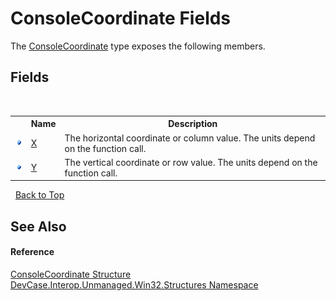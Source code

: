 # ConsoleCoordinate Fields
 

The <a href="T_DevCase_Interop_Unmanaged_Win32_Structures_ConsoleCoordinate">ConsoleCoordinate</a> type exposes the following members.


## Fields
&nbsp;<table><tr><th></th><th>Name</th><th>Description</th></tr><tr><td>![Public field](media/pubfield.gif "Public field")</td><td><a href="F_DevCase_Interop_Unmanaged_Win32_Structures_ConsoleCoordinate_X">X</a></td><td>
The horizontal coordinate or column value. The units depend on the function call.</td></tr><tr><td>![Public field](media/pubfield.gif "Public field")</td><td><a href="F_DevCase_Interop_Unmanaged_Win32_Structures_ConsoleCoordinate_Y">Y</a></td><td>
The vertical coordinate or row value. The units depend on the function call.</td></tr></table>&nbsp;
<a href="#consolecoordinate-fields">Back to Top</a>

## See Also


#### Reference
<a href="T_DevCase_Interop_Unmanaged_Win32_Structures_ConsoleCoordinate">ConsoleCoordinate Structure</a><br /><a href="N_DevCase_Interop_Unmanaged_Win32_Structures">DevCase.Interop.Unmanaged.Win32.Structures Namespace</a><br />